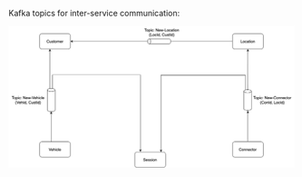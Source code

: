 Kafka topics for inter-service communication:

![Kafka topics for inter-service communication](./images/kafka-topic-services.png?raw=true "Kafka topics for inter-service communication")